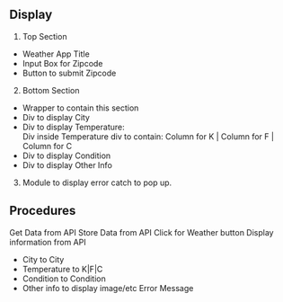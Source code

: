 ## Display

1. Top Section 
* Weather App Title
* Input Box for Zipcode
* Button to submit Zipcode

2. Bottom Section
* Wrapper to contain this section
* Div to display City
* Div to display Temperature: <br>
Div inside Temperature div to contain: Column for K | Column for F | Column for C 
* Div to display Condition
* Div to display Other Info 

3. Module to display error catch to pop up.

## Procedures

Get Data from API
Store Data from API
Click for Weather button
Display information from API
* City to City
* Temperature to K|F|C
* Condition to Condition
* Other info to display image/etc
Error Message
